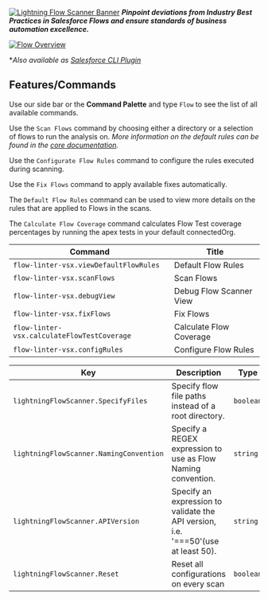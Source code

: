  [![Lightning Flow Scanner Banner](media/bannerslim.png)](https://github.com/Lightning-Flow-Scanner)
__*Pinpoint deviations from Industry Best Practices in Salesforce Flows and ensure standards of business automation excellence.*__

 [![Flow Overview](media/demo.gif)](https://github.com/Lightning-Flow-Scanner)

**Also available as [Salesforce CLI Plugin](https://github.com/Lightning-Flow-Scanner/lightning-flow-scanner-sfdx)*

## Features/Commands

Use our side bar or the **Command Palette** and type `Flow` to see the list of all available commands.

Use the `Scan Flows` command by choosing either a directory or a selection of flows to run the analysis on.
*More information on the default rules can be found in the [core  documentation](https://github.com/Lightning-Flow-Scanner/lightning-flow-scanner-core).*

Use the `Configurate Flow Rules` command to configure the rules executed during scanning.

Use the `Fix Flows` command to apply available fixes automatically.  

The `Default Flow Rules` command can be used to view more details on the rules that are applied to Flows in the scans. 

The `Calculate Flow Coverage` command calculates Flow Test coverage percentages by running the apex tests in your default connectedOrg.

<!-- commands -->

| Command                                     | Title                   |
| ------------------------------------------- | ----------------------- |
| `flow-linter-vsx.viewDefaultFlowRules`      | Default Flow Rules      |
| `flow-linter-vsx.scanFlows`                 | Scan Flows              |
| `flow-linter-vsx.debugView`                 | Debug Flow Scanner View |
| `flow-linter-vsx.fixFlows`                  | Fix Flows               |
| `flow-linter-vsx.calculateFlowTestCoverage` | Calculate Flow Coverage |
| `flow-linter-vsx.configRules`               | Configure Flow Rules    |

<!-- commands -->

<!-- configs -->

| Key                                     | Description                                                                       | Type      | Default                       |
| --------------------------------------- | --------------------------------------------------------------------------------- | --------- | ----------------------------- |
| `lightningFlowScanner.SpecifyFiles`     | Specify flow file paths instead of a root directory.                              | `boolean` | `false`                       |
| `lightningFlowScanner.NamingConvention` | Specify a REGEX expression to use as Flow Naming convention.                      | `string`  | `"[A-Za-z0-9]+_[A-Za-z0-9]+"` |
| `lightningFlowScanner.APIVersion`       | Specify an expression to validate the API version, i.e. '===50'(use at least 50). | `string`  | `">50"`                       |
| `lightningFlowScanner.Reset`            | Reset all configurations on every scan                                            | `boolean` | `false`                       |

<!-- configs -->
